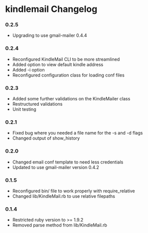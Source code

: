 # kindlemail Changelog

### 0.2.5
* Upgrading to use gmail-mailer 0.4.4

### 0.2.4
* Reconfigured KindleMail CLI to be more streamlined 
* Added option to view default kindle address
* Added -i option
* Reconfigured configuration class for loading conf files

### 0.2.3
* Added some further validations on the KindleMailer class
* Restructured validations
* Unit testing 

### 0.2.1
* Fixed bug where you needed a file name for the -s and -d flags
* Changed output of show_history

### 0.2.0
* Changed email conf template to need less credentials
* Updated to use gmail-mailer version 0.4.2

### 0.1.5
* Reconfigured bin/ file to work properly with require_relative
* Changed lib/KindleMail.rb to use relative filepaths

### 0.1.4
* Restricted ruby version to >= 1.9.2
* Removed parse method from lib/KindleMail.rb

